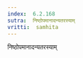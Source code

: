 ```yaml
---
index:  6.2.168
sutra:  निष्ठोपमानादन्यतरस्याम्
vritti:  samhita 
---
```


निष्ठोपमानादन्यतरस्याम्

